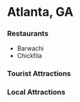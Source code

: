 # Atlanta, GA

### Restaurants 

- Barwachi
- Chickfila

### Tourist Attractions

### Local Attractions 